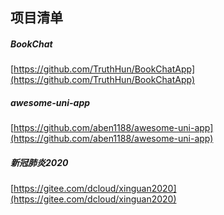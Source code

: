 ##  项目清单  

#####   BookChat  
[https://github.com/TruthHun/BookChatApp](https://github.com/TruthHun/BookChatApp)  


#####  awesome-uni-app
[https://github.com/aben1188/awesome-uni-app](https://github.com/aben1188/awesome-uni-app)


#####  新冠肺炎2020
[https://gitee.com/dcloud/xinguan2020](https://gitee.com/dcloud/xinguan2020)
